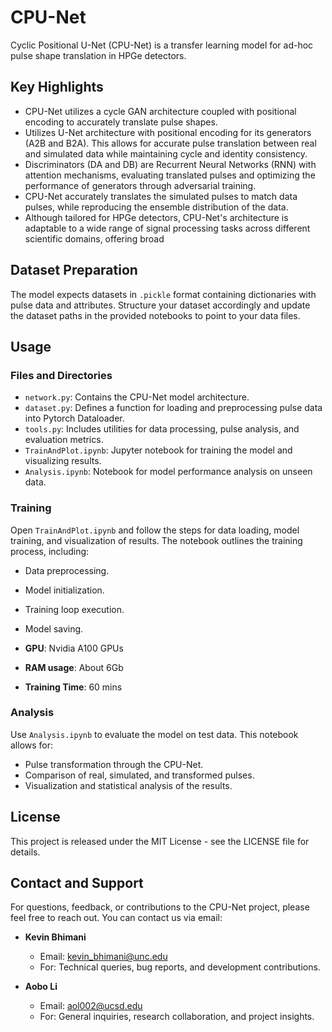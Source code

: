 # CPU-Net

Cyclic Positional U-Net (CPU-Net) is a transfer learning model for ad-hoc pulse shape translation in HPGe detectors.


## Key Highlights
- CPU-Net utilizes a cycle GAN architecture coupled with positional encoding to accurately translate pulse shapes. 
- Utilizes U-Net architecture with positional encoding for its generators (A2B and B2A). This allows for accurate pulse translation between real and simulated data while maintaining cycle and identity consistency.
- Discriminators (DA and DB) are Recurrent Neural Networks (RNN) with attention mechanisms, evaluating translated pulses and optimizing the performance of generators through adversarial training.
- CPU-Net accurately translates the simulated pulses to match data pulses, while reproducing the ensemble distribution of the data.
- Although tailored for HPGe detectors, CPU-Net's architecture is adaptable to a wide range of signal processing tasks across different scientific domains, offering broad 

## Dataset Preparation

The model expects datasets in `.pickle` format containing dictionaries with pulse data and attributes. Structure your dataset accordingly and update the dataset paths in the provided notebooks to point to your data files.

## Usage

### Files and Directories

- `network.py`: Contains the CPU-Net model architecture.
- `dataset.py`: Defines a function for loading and preprocessing pulse data into Pytorch Dataloader.
- `tools.py`: Includes utilities for data processing, pulse analysis, and evaluation metrics.
- `TrainAndPlot.ipynb`: Jupyter notebook for training the model and visualizing results.
- `Analysis.ipynb`: Notebook for model performance analysis on unseen data.

### Training

Open `TrainAndPlot.ipynb` and follow the steps for data loading, model training, and visualization of results. The notebook outlines the training process, including:

- Data preprocessing.
- Model initialization.
- Training loop execution.
- Model saving.

- **GPU**: Nvidia A100 GPUs
- **RAM usage**: About 6Gb
- **Training Time**: 60 mins
### Analysis

Use `Analysis.ipynb` to evaluate the model on test data. This notebook allows for:

- Pulse transformation through the CPU-Net.
- Comparison of real, simulated, and transformed pulses.
- Visualization and statistical analysis of the results.

## License

This project is released under the MIT License - see the LICENSE file for details.

## Contact and Support

For questions, feedback, or contributions to the CPU-Net project, please feel free to reach out. You can contact us via email:

- **Kevin Bhimani**
  - Email: [kevin_bhimani@unc.edu](mailto:kevin_bhimani@unc.edu)
  - For: Technical queries, bug reports, and development contributions.

- **Aobo Li**
  - Email: [aol002@ucsd.edu](mailto:aol002@ucsd.edu)
  - For: General inquiries, research collaboration, and project insights.

